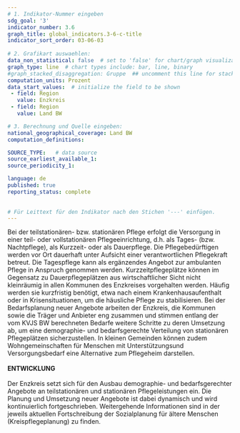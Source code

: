 ```yaml
---
# 1. Indikator-Nummer eingeben 
sdg_goal: '3' 
indicator_number: 3.6
graph_title: global_indicators.3-6-c-title
indicator_sort_order: 03-06-03
 
# 2. Grafikart auswaehlen: 
data_non_statistical: false  # set to 'false' for chart/graph visualization 
graph_type: line  # chart types include: bar, line, binary 
#graph_stacked_disaggregation: Gruppe  ## uncomment this line for stacked bars. eplace 'Geschlecht' with the field of aggregation. 
computation_units: Prozent 
data_start_values:  # initialize the field to be shown  
 - field: Region 
   value: Enzkreis
 - field: Region 
   value: Land BW

# 3. Berechnung und Quelle eingeben: 
national_geographical_coverage: Land BW
computation_definitions: 

SOURCE_TYPE:   # data source  
source_earliest_available_1: 
source_periodicity_1: 

language: de   
published: true 
reporting_status: complete
 
 
# Für Leittext für den Indikator nach den Stichen '---' einfügen. 
---
```

Bei der teilstationären- bzw. stationären Pflege erfolgt die Versorgung in einer teil- oder vollstationären Pflegeeinrichtung, d.h. als Tages- (bzw. Nachtpflege), als Kurzzeit- oder als Dauerpflege. Die Pflegebedürftigen werden vor Ort dauerhaft unter Aufsicht einer verantwortlichen Pflegekraft betreut. Die Tagespflege kann als ergänzendes Angebot zur ambulanten Pflege in Anspruch genommen werden. Kurzzeitpflegeplätze können im Gegensatz zu Dauerpflegeplätzen aus wirtschaftlicher Sicht nicht kleinräumig in allen Kommunen des Enzkreises vorgehalten werden. Häufig werden sie kurzfristig benötigt, etwa nach einem Krankenhausaufenthalt oder in Krisensituationen, um die häusliche Pflege zu stabilisieren. Bei der Bedarfsplanung neuer Angebote arbeiten der Enzkreis, die Kommunen sowie die Träger und Anbieter eng zusammen und stimmen entlang der vom KVJS BW berechneten Bedarfe weitere Schritte zu deren Umsetzung ab, um eine demographie- und bedarfsgerechte Verteilung von stationären Pflegeplätzen sicherzustellen. In kleinen Gemeinden können zudem Wohngemeinschaften für Menschen mit Unterstützungsund Versorgungsbedarf eine Alternative zum Pflegeheim darstellen. <br>
<br>
**ENTWICKLUNG** <br>
<br>
Der Enzkreis setzt sich für den Ausbau demographie- und bedarfsgerechter Angebote an teilstationären und stationären Pflegeleistungen ein. Die Planung und Umsetzung neuer Angebote ist dabei dynamisch und wird kontinuierlich fortgeschrieben. Weitergehende Informationen sind in der jeweils aktuellen Fortschreibung der Sozialplanung für ältere Menschen (Kreispflegeplanung) zu finden.
